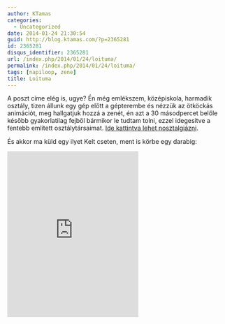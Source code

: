 ```yaml
---
author: KTamas
categories:
  - Uncategorized
date: 2014-01-24 21:30:54
guid: http://blog.ktamas.com/?p=2365281
id: 2365281
disqus_identifier: 2365281
url: /index.php/2014/01/24/loituma/
permalink: /index.php/2014/01/24/loituma/
tags: [napiloop, zene]
title: Loituma
---
```


A poszt címe elég is, ugye? Én még emlékszem, középiskola, harmadik osztály, tizen állunk egy gép előtt a gépterembe és nézzük az ötköckás animációt, meg hallgatjuk hozzá a zenét, én azt a 30 másodpercet belőle később gyakorlatilag fejből bármikor le tudtam tolni, ezzel idegesítve a fentebb említett osztálytársaimat. [Ide kattintva lehet nosztalgiázni](http://dagobah.net/flash/loituma.swf).

És akkor ma küld egy ilyet Kelt cseten, ment is körbe egy darabig:

<p><iframe src="https://embed.spotify.com/?uri=spotify:track:5Ua7FnzpePVpZtl9AIYrRT" width="300" height="380" frameborder="0"></iframe></p>
